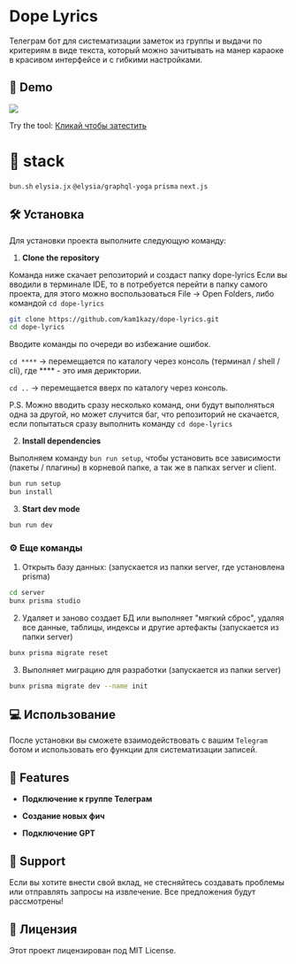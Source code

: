 # Dope Lyrics

Телеграм бот для систематизации заметок из группы и выдачи по критериям в виде текста, который можно зачитывать на манер караоке в красивом интерфейсе и с гибкими настройками.

## 🚀 Demo

<a href="https://dope-lyrics.vercel.app/" target="blank">
    <img src="https://img.shields.io/website?url=https%3A%2F%2Frahuldkjain.github.io%2Fgh-profile-readme-generator&logo=github&style=flat-square" />
</a>

Try the tool: [Кликай чтобы затестить](https://dope-lyrics.vercel.app/)

# 🌟 stack

`bun.sh` 
`elysia.jx` 
`@elysia/graphql-yoga` 
`prisma` 
`next.js`

## 🛠️ Установка

Для установки проекта выполните следующую команду:

1. **Clone the repository**

Команда ниже скачает репозиторий и создаст папку dope-lyrics
Если вы вводили в терминале IDE, то в потребуется перейти в папку самого проекта, для этого можно воспользоваться File -> Open Folders, либо командой `cd dope-lyrics`

```bash
git clone https://github.com/kam1kazy/dope-lyrics.git
cd dope-lyrics
```
Вводите команды по очереди во избежание ошибок. 

`cd ****` -> перемещается по каталогу через консоль (терминал / shell / cli), где **** - это имя дериктории.

`cd ..` -> перемещается вверх по каталогу через консоль.

P.S. Можно вводить сразу несколько команд, они будут выполняться одна за другой, но может случится баг, что репозиторий не скачается, если попытаться сразу выполнить команду `cd dope-lyrics`

2. **Install dependencies**

Выполняем команду `bun run setup`, чтобы установить все зависимости (пакеты / плагины) в корневой папке, а так же в папках server и client.

```bash
bun run setup
bun install
```

3. **Start dev mode**

```bash
bun run dev
```

### ⚙️ Еще команды

1. Открыть базу данных: (запускается из папки server, где установлена prisma)

```bash
cd server
bunx prisma studio  
```

2. Удаляет и заново создает БД или выполняет "мягкий сброс", удаляя все данные, таблицы, индексы и другие артефакты (запускается из папки server)

```bash
bunx prisma migrate reset
```

3. Выполняет миграцию для разработки (запускается из папки server)
```bash
bunx prisma migrate dev --name init
```

## 💻  Использование

После установки вы сможете взаимодействовать с вашим `Telegram` ботом и использовать его функции для систематизации записей.

## 🧐 Features

- **Подключение к группе Телеграм**

- **Создание новых фич**

- **Подключение GPT**

## 🙏 Support

Если вы хотите внести свой вклад, не стесняйтесь создавать проблемы или отправлять запросы на извлечение. Все предложения будут рассмотрены!

## 🍰 Лицензия

Этот проект лицензирован под MIT License.
